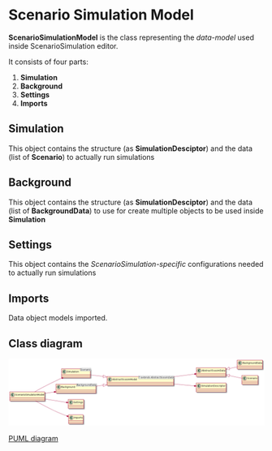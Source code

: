 <!--
  Licensed to the Apache Software Foundation (ASF) under one
  or more contributor license agreements.  See the NOTICE file
  distributed with this work for additional information
  regarding copyright ownership.  The ASF licenses this file
  to you under the Apache License, Version 2.0 (the
  "License"); you may not use this file except in compliance
  with the License.  You may obtain a copy of the License at

    http://www.apache.org/licenses/LICENSE-2.0

  Unless required by applicable law or agreed to in writing,
  software distributed under the License is distributed on an
  "AS IS" BASIS, WITHOUT WARRANTIES OR CONDITIONS OF ANY
  KIND, either express or implied.  See the License for the
  specific language governing permissions and limitations
  under the License.
  -->

Scenario Simulation Model
=========================

**ScenarioSimulationModel** is the class representing the _data-model_ used inside ScenarioSimulation editor.

It consists of four parts:

1. **Simulation**
2. **Background**
3. **Settings**
4. **Imports**

Simulation
----------
This object contains the structure (as **SimulationDesciptor**) and the data (list of **Scenario**) 
to actually run simulations

Background
----------
This object contains the structure (as **SimulationDesciptor**) and the data (list of **BackgroundData**) 
to use for create multiple objects to be used inside **Simulation**

Settings
--------
This object contains the _ScenarioSimulation-specific_ configurations needed 
to actually run simulations

Imports
-------
Data object models imported.

Class diagram
-------------
![](scenariosimulationmodel.png)

[PUML diagram](scenariosimulationmodel.puml)



